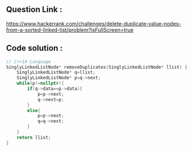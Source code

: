 ## Question Link :

https://www.hackerrank.com/challenges/delete-duplicate-value-nodes-from-a-sorted-linked-list/problem?isFullScreen=true

## Code solution :

```cpp
// C++14 Language
SinglyLinkedListNode* removeDuplicates(SinglyLinkedListNode* llist) {
    SinglyLinkedListNode* q=llist;
    SinglyLinkedListNode* p=q->next;
    while(p!=nullptr){
        if(q->data==p->data){
            p=p->next;
            q->next=p;
        }
        else{
            p=p->next;
            q=q->next;
        }
    }
    return llist;
}

```